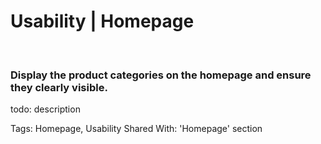 # Usability | Homepage

<br>

### Display the product categories on the homepage and ensure they clearly visible.

todo: description

Tags: Homepage, Usability
Shared With: 'Homepage' section

<br>

